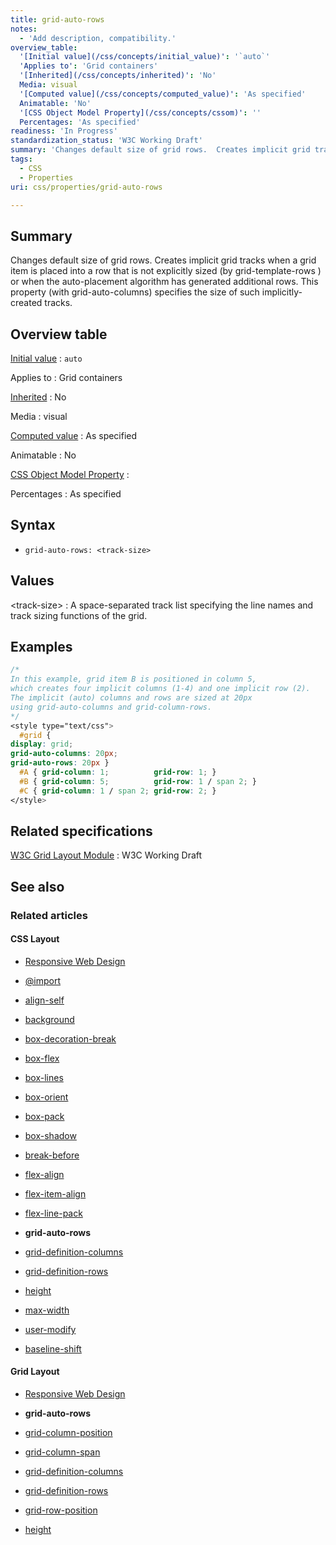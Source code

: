 ```yaml
---
title: grid-auto-rows
notes:
  - 'Add description, compatibility.'
overview_table:
  '[Initial value](/css/concepts/initial_value)': '`auto`'
  'Applies to': 'Grid containers'
  '[Inherited](/css/concepts/inherited)': 'No'
  Media: visual
  '[Computed value](/css/concepts/computed_value)': 'As specified'
  Animatable: 'No'
  '[CSS Object Model Property](/css/concepts/cssom)': ''
  Percentages: 'As specified'
readiness: 'In Progress'
standardization_status: 'W3C Working Draft'
summary: 'Changes default size of grid rows.  Creates implicit grid tracks when a grid item is placed into a row that is not explicitly sized (by grid-template-rows ) or when the auto-placement algorithm has generated additional rows. This property (with grid-auto-columns) specifies the size of such implicitly-created tracks.'
tags:
  - CSS
  - Properties
uri: css/properties/grid-auto-rows

---
```

## Summary

Changes default size of grid rows. Creates implicit grid tracks when a grid item is placed into a row that is not explicitly sized (by grid-template-rows ) or when the auto-placement algorithm has generated additional rows. This property (with grid-auto-columns) specifies the size of such implicitly-created tracks.

## Overview table

[Initial value](/css/concepts/initial_value)
:   `auto`

Applies to
:   Grid containers

[Inherited](/css/concepts/inherited)
:   No

Media
:   visual

[Computed value](/css/concepts/computed_value)
:   As specified

Animatable
:   No

[CSS Object Model Property](/css/concepts/cssom)
:

Percentages
:   As specified

## Syntax

-   `grid-auto-rows: <track-size>`

## Values

\<track-size\>
:   A space-separated track list specifying the line names and track sizing functions of the grid.

## Examples

``` css
/*
In this example, grid item B is positioned in column 5,
which creates four implicit columns (1-4) and one implicit row (2).
The implicit (auto) columns and rows are sized at 20px
using grid-auto-columns and grid-column-rows.
*/
<style type="text/css">
  #grid {
display: grid;
grid-auto-columns: 20px;
grid-auto-rows: 20px }
  #A { grid-column: 1;          grid-row: 1; }
  #B { grid-column: 5;          grid-row: 1 / span 2; }
  #C { grid-column: 1 / span 2; grid-row: 2; }
</style>
```

## Related specifications

[W3C Grid Layout Module](http://www.w3.org/TR/css3-grid-layout)
:   W3C Working Draft

## See also

### Related articles

#### CSS Layout

-   [Responsive Web Design](/concepts/mobile_web/responsive_design)

-   [@import](/css/atrules/@import)

-   [align-self](/css/properties/align-self)

-   [background](/css/properties/background)

-   [box-decoration-break](/css/properties/box-decoration-break)

-   [box-flex](/css/properties/box-flex)

-   [box-lines](/css/properties/box-lines)

-   [box-orient](/css/properties/box-orient)

-   [box-pack](/css/properties/box-pack)

-   [box-shadow](/css/properties/box-shadow)

-   [break-before](/css/properties/break-before)

-   [flex-align](/css/properties/flex-align)

-   [flex-item-align](/css/properties/flex-item-align)

-   [flex-line-pack](/css/properties/flex-line-pack)

-   **grid-auto-rows**

-   [grid-definition-columns](/css/properties/grid-definition-columns)

-   [grid-definition-rows](/css/properties/grid-definition-rows)

-   [height](/css/properties/height)

-   [max-width](/css/properties/max-width)

-   [user-modify](/css/properties/user-modify)

-   [baseline-shift](/svg/attributes/baseline-shift)

#### Grid Layout

-   [Responsive Web Design](/concepts/mobile_web/responsive_design)

-   **grid-auto-rows**

-   [grid-column-position](/css/properties/grid-column-position)

-   [grid-column-span](/css/properties/grid-column-span)

-   [grid-definition-columns](/css/properties/grid-definition-columns)

-   [grid-definition-rows](/css/properties/grid-definition-rows)

-   [grid-row-position](/css/properties/grid-row-position)

-   [height](/css/properties/height)
